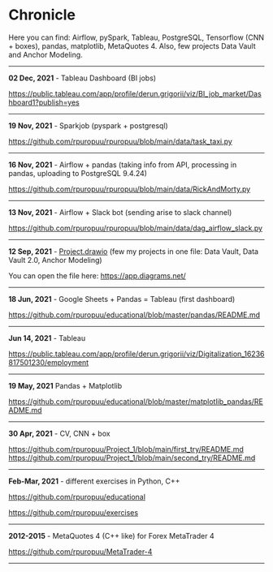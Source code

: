 # Chronicle
Here you can find: Airflow, pySpark, Tableau, PostgreSQL, Tensorflow (CNN + boxes), pandas, matplotlib, MetaQuotes 4. Also, few projects Data Vault and Anchor Modeling.

______
**02 Dec, 2021** - Tableau Dashboard (BI jobs)

https://public.tableau.com/app/profile/derun.grigorii/viz/BI_job_market/Dashboard1?publish=yes
______
**19 Nov, 2021** - Sparkjob (pyspark + postgresql)

https://github.com/rpuropuu/rpuropuu/blob/main/data/task_taxi.py
______
**16 Nov, 2021** - Airflow + pandas (taking info from API, processing in pandas,
uploading to PostgreSQL 9.4.24)

https://github.com/rpuropuu/rpuropuu/blob/main/data/RickAndMorty.py
______
**13 Nov, 2021** - Airflow + Slack bot (sending arise to slack channel)

https://github.com/rpuropuu/rpuropuu/blob/main/data/dag_airflow_slack.py
______
**12 Sep, 2021** - [Project.drawio](https://github.com/rpuropuu/rpuropuu/blob/main/data/Project.drawio)
(few my projects in one file: Data Vault, Data Vault 2.0, Anchor Modeling)

You can open the file here: https://app.diagrams.net/ 
______
**18 Jun, 2021** - Google Sheets + Pandas = Tableau (first dashboard) 

https://github.com/rpuropuu/educational/blob/master/pandas/README.md
______
**Jun 14, 2021** - Tableau

https://public.tableau.com/app/profile/derun.grigorii/viz/Digitalization_16236817501230/employment
______
**19 May, 2021** Pandas + Matplotlib

https://github.com/rpuropuu/educational/blob/master/matplotlib_pandas/README.md
______
**30 Apr, 2021** - CV, CNN + box 

https://github.com/rpuropuu/Project_1/blob/main/first_try/README.md
https://github.com/rpuropuu/Project_1/blob/main/second_try/README.md

______
**Feb-Mar, 2021** - different exercises in Python, C++

https://github.com/rpuropuu/educational

https://github.com/rpuropuu/exercises

______
**2012-2015** - MetaQuotes 4 (C++ like) for Forex MetaTrader 4

https://github.com/rpuropuu/MetaTrader-4
______
